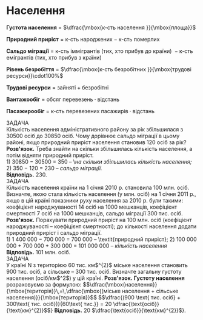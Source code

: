 # Населення

<b>Густота населення</b> = $\dfrac{\mbox{к-сть населення }}{\mbox{площа}}$

<b>Природний приріст</b> = $\mbox{к-сть народжених} − \mbox{к-сть померлих}$

<b>Сальдо міграції</b> = $\mbox{к-сть іммігрантів (тих, хто прибув до країни) } − \mbox{к-сть емігрантів (тих, хто прибув з країни)}$

<b>Рівень безробіття</b> = $\dfrac{\mbox{к-сть безробітних }}{\mbox{трудові ресурси}}\cdot100%$

<b>Трудові ресурси</b> = $\mbox{зайняті} + \mbox{безробітні}$

<b>Вантажообіг</b> = $\mbox{обсяг перевезень}\cdot\mbox{відстань}$

<b>Пасажирообіг</b> = $\mbox{к-сть перевезених пасажирів}\cdot\mbox{відстань}$

<div class="task-wrap">
<span class="task">ЗАДАЧА</span>
<div class="task-text">Кількість населення адміністративного району за рік збільшилася з 30500 осіб до 30850 осіб. Чому дорівнює сальдо міграції в цьому районі, якщо природний приріст населення становив 120 осіб за рік?
<b>Розв'язок.</b> Треба знайти на скільки збільшилась кількість населення, а потім відняти природний приріст.</br>
1) 30850 − 30500 = 350 – \<i>на скільки збільшилась кількість населення;</i><br>
2) 350 − 120 = 230 – <i>сальдо міграції.</i><br>
<b>Відповідь.</b> 230. 
</div>
</div>

<div class="task-wrap">
<span class="task">ЗАДАЧА</span>
<div class="task-text">
Кількість населення країни на 1 січня 2010 р. становила 100 млн. осіб. Визначте, якою стала кількість населення (у млн. осіб) на 1 січня 2011 р., якщо в цій країні показники руху населення за 2010 р. були такими: коефіцієнт народжуваності 14 осіб на 1000 мешканців,  коефіцієнт смертності 7 осіб на 1000 мешканців, сальдо міграції 300 тис. осіб.
<b>Розв'язок.</b> Порахувати природний приріст на 100 млн. осіб (коефіцієнт народжуваності – коефіцієнт смертності); до кількості населення додати природний приріст і сальдо міграції.<br>
1)	1 400 000 − 700 000 = 700 000 – \textit{природний приріст};
2)	100 000 000 + 700 000 + 300 000 = 101 000 000 – <i>кількість населення</i><br>
<b>Відповідь.</b> 101 млн. осіб.
</div>
</div>


<div class="task-wrap">
<span class="task">ЗАДАЧА</span>
<div class="task-text">У країні N з територією 60 тис. км$^{2}$ міське населення становить 900 тис. осіб, а сільське – 300 тис. осіб. Визначте загальну густоту населення (осіб/км$^2$) у цій країні.
<b>Розв'язок.</b> <b>Густоту населення</b> розраховуємо за формулою:
$$\dfrac{\mbox{населення}}{\mbox{територія}}\,=\,\dfrac{\mbox{(міське населення + сільське населення)}}{\mbox{територія}}$$
$$\dfrac{(900 \text{ тис. осіб} + 300\text{ тис. осіб})}{60\text{ тис.}} = 20 \dfrac{\text{осіб}}{\text{км}^{2}}$$}
<b>Відповідь.</b> 20 $\dfrac{\text{осіб}}{\text{км}^{2}}$}.
</div>
</div>